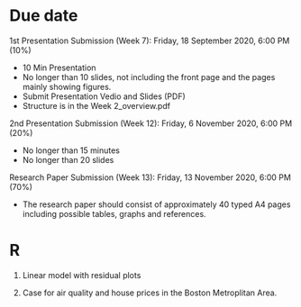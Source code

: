 # Due date

1st Presentation Submission (Week 7): Friday, 18 September 2020, 6:00 PM (10%)
+ 10 Min Presentation 
+ No longer than 10 slides, not including the front page and the pages mainly showing figures.
+ Submit Presentation Vedio and Slides (PDF)
+ Structure is in the Week 2_overview.pdf

2nd Presentation Submission (Week 12): Friday, 6 November 2020, 6:00 PM (20%)
+ No longer than 15 minutes
+ No longer than 20 slides

Research Paper Submission (Week 13): Friday, 13 November 2020, 6:00 PM (70%)
+ The research paper should consist of approximately 40 typed A4 pages including possible tables, graphs and references. 

# R
1. Linear model with residual plots

2. Case for air quality and house prices in the Boston Metroplitan Area.
